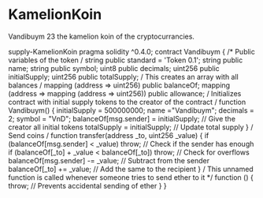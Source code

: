 # KamelionKoin
Vandibuym 23 the kamelion koin of the cryptocurrancies.

supply-KamelionKoin
pragma solidity ^0.4.0; contract Vandibuym { /* Public variables of the token / string public standard = 'Token 0.1'; string public name; string public symbol; uint8 public decimals; uint256 public initialSupply; uint256 public totalSupply; / This creates an array with all balances / mapping (address => uint256) public balanceOf; mapping (address => mapping (address => uint256)) public allowance; / Initializes contract with initial supply tokens to the creator of the contract / function Vandibuym() { initialSupply = 500000000; name ="Vandibuym"; decimals = 2; symbol = "VnD"; balanceOf[msg.sender] = initialSupply; // Give the creator all initial tokens totalSupply = initialSupply; // Update total supply } / Send coins / function transfer(address _to, uint256 _value) { if (balanceOf[msg.sender] < _value) throw; // Check if the sender has enough if (balanceOf[_to] + _value < balanceOf[_to]) throw; // Check for overflows balanceOf[msg.sender] -= _value; // Subtract from the sender balanceOf[_to] += _value; // Add the same to the recipient } / This unnamed function is called whenever someone tries to send ether to it */ function () { throw; // Prevents accidental sending of ether } }

